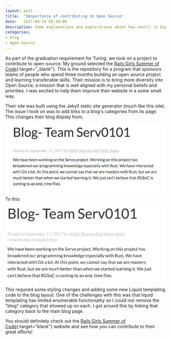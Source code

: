 ```yaml
---
layout: post
title:  "Imnportance of contributing to Open Source"
date:   2017-09-19 09:30:00
description: Some explanations and explorations about how next() in ExpressJS middleware can be helpful.
categories:
- blog
- Open-Source
---
```


As part of the graduation requirement for Turing, we took on a project to contribute to open-source. My ground selected the [Rails Girls Summer of Code](https://github.com/rails-girls-summer-of-code/summer-of-code){:target="_blank"}.  This is the repository for a program that sponsors teams of people who spend three months building an open source project and learning transferable skills.  Their mission is to bring more diversity into Open Source; a mission that is well aligned with my personal beliefs and priorities.  I was excited to help them improve their website in a some small way.

Their site was built using the Jekyll static site generator (much like this site).  The issue I took on was to add links to a blog's categories from its page. This changes their blog display from:

![Rails Girls Summer of Code - Blog - Pre change](/assets/images/oss_pre.png "Rails Girls Summer of Code - Blog - Pre change")

To this:

![Rails Girls Summer of Code - Blog - post change](/assets/images/oss_post.png "Rails Girls Summer of Code - Blog - Post change")

This required some styling changes and adding some new Liquid templating code to the blog layout.  One of the challenges with this was that liquid templating has limited enumerable functionality so I could not remove the "blog" category that showed up on each.  I got around this by linking that category back to the main blog page.

You should definitely check out the [Rails Girls Summer of Code](https://railsgirlssummerofcode.org/){:target="blank"} website and see how you can contribute to their great efforts!